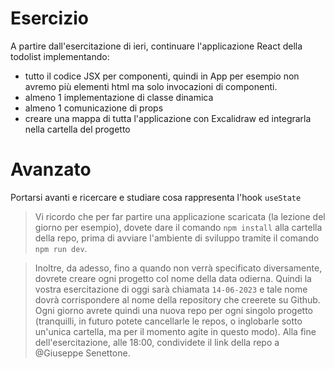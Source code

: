 # Esercizio

A partire dall'esercitazione di ieri, continuare l'applicazione React della todolist implementando:

- tutto il codice JSX per componenti, quindi in App per esempio non avremo più elementi html ma solo invocazioni di componenti.
- almeno 1 implementazione di classe dinamica
- almeno 1 comunicazione di props
- creare una mappa di tutta l'applicazione con Excalidraw ed integrarla nella cartella del progetto

# Avanzato

Portarsi avanti e ricercare e studiare cosa rappresenta l'hook `useState`

> Vi ricordo che per far partire una applicazione scaricata (la lezione del giorno per esempio), dovete dare il comando `npm install` alla cartella della repo, prima di avviare l'ambiente di sviluppo tramite il comando `npm run dev`.

> Inoltre, da adesso, fino a quando non verrà specificato diversamente, dovrete creare ogni progetto col nome della data odierna. Quindi la vostra esercitazione di oggi sarà chiamata `14-06-2023` e tale nome dovrà corrispondere al nome della repository che creerete su Github. Ogni giorno avrete quindi una nuova repo per ogni singolo progetto (tranquilli, in futuro potete cancellarle le repos, o inglobarle sotto un'unica cartella, ma per il momento agite in questo modo). Alla fine dell'esercitazione, alle 18:00, condividete il link della repo a @Giuseppe Senettone.
